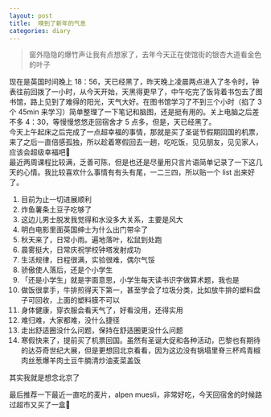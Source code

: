 ```yaml
---
layout: post
title:  嗅到了新年的气息
categories: diary
---
```


> 窗外隐隐的爆竹声让我有点想家了，去年今天正在使馆街的银杏大道看金色的叶子

现在是英国时间晚上 18：56，天已经黑了，昨天晚上凌晨两点进入了冬令时，钟表往前回拨了一小时，从今天开始，天黑得更早了，中午吃完了饭背着书包去了图书馆，路上见到了难得的阳光，天气大好。在图书馆学习了不到三个小时（掐了 3 个 45min 来学习）简单整理了一下笔记和脑图，还是挺有用的。关上电脑之后差不多 4：30，等慢慢悠悠走回宿舍才 5 点多，但是，天已经黑了。  
今天上午起床之后完成了一点超幸福的事情，那就是买了圣诞节假期回国的机票，来了之后一直倍感孤独，所以趁着寒假回去一趟，吃吃饭，见见朋友，见见家人，应该会超级幸福吧🥰  
最近两周课程比较满，乏善可陈，但是也还是尽量用只言片语简单记录了一下这几天的心情。我比较喜欢什么事情有有头有尾，一二三四，所以贴一个 list 出来好了。  


1. 目前为止一切进展顺利  
2. 炸鱼薯条土豆子吃够了  
3. 这边儿男士脱发我觉得和水没多大关系，主要是风大  
4. 明白电影里面英国绅士为什么出门带伞了  
5. 秋天来了，日常小雨。遍地落叶，松鼠到处跑
6. 晨雾挺大，日常庆祝学校钟塔发射成功
7. 生活规律，日程很满，实验很难，偶尔气馁
8. 骄傲使人落后，还是个小学生
9. 「还是小学生」就是字面意思，小学生每天读书识字做算术题，我也是
10. 做饭很拿手，牛排煎得天下第一，甚至学会了垃圾分类，比如放牛排的塑料盘子可回收，上面的塑料膜不可以
11. 身体健康，穿衣服会看天气了，好看没用，还得实用
12. 难归难，大家都难，没什么捷径
13. 走出舒适圈没什么问题，保持在舒适圈更没什么问题
14. 寒假快来了，提前买了机票回国。虽然有圣诞大促和各种活动，巴黎也有期待的达芬奇世纪大展，但是更想回北京看看，因为这边没有锅塌里脊三杯鸡青椒肉丝葱爆羊肉土豆牛腩清炒油麦菜盖饭

其实我就是想念北京了

最后推荐一下最近一直吃的麦片，alpen muesli，非常好吃，今天回宿舍的时候路过超市又买了一盒🥰